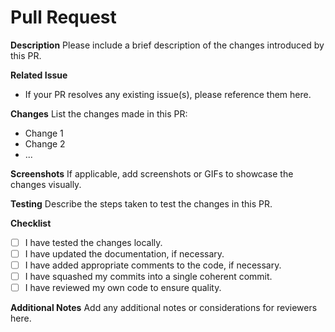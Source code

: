 # Pull Request

**Description**
Please include a brief description of the changes introduced by this PR.

**Related Issue**
- If your PR resolves any existing issue(s), please reference them here.

**Changes**
List the changes made in this PR:
- Change 1
- Change 2
- ...

**Screenshots**
If applicable, add screenshots or GIFs to showcase the changes visually.

**Testing**
Describe the steps taken to test the changes in this PR.

**Checklist**
- [ ] I have tested the changes locally.
- [ ] I have updated the documentation, if necessary.
- [ ] I have added appropriate comments to the code, if necessary.
- [ ] I have squashed my commits into a single coherent commit.
- [ ] I have reviewed my own code to ensure quality.

**Additional Notes**
Add any additional notes or considerations for reviewers here.

